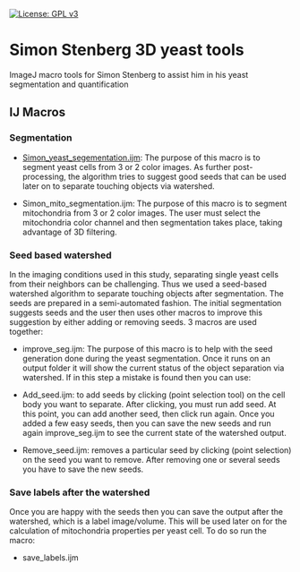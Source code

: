 [![License: GPL v3](https://img.shields.io/badge/License-GPLv3-blue.svg)](https://www.gnu.org/licenses/gpl-3.0)

# Simon Stenberg 3D yeast tools

ImageJ macro tools for Simon Stenberg to assist him in his yeast segmentation and quantification

## IJ Macros

### Segmentation

* [Simon_yeast_segementation.ijm](./IJ_macros): The purpose of this macro is to segment yeast cells from 3 or 2 color images. As further post-processing, the algorithm tries to suggest good seeds that can be used later on to separate touching objects via watershed.

* Simon_mito_segmentation.ijm: The purpose of this macro is to segment mitochondria from 3 or 2 color images. The user must select the mitochondria color channel and then segmentation takes place, taking advantage of 3D filtering.

### Seed based watershed

In the imaging conditions used in this study, separating single yeast cells from their neighbors can be challenging. Thus we used a seed-based watershed algorithm to separate touching objects after segmentation. The seeds are prepared in a semi-automated fashion. The initial segmentation suggests seeds and the user then uses other macros to improve this suggestion by either adding or removing seeds. 3 macros are used together:

* improve_seg.ijm: The purpose of this macro is to help with the seed generation done during the yeast segmentation. Once it runs on an output folder it will show the current status of the object separation via watershed. If in this step a mistake is found then you can use:

* Add_seed.ijm: to add seeds by clicking (point selection tool) on the cell body you want to separate. After clicking, you must run add seed. At this point, you can add another seed, then click run again. Once you added a few easy seeds, then you can save the new seeds and run again improve_seg.ijm to see the current state of the watershed output.

* Remove_seed.ijm: removes a particular seed by clicking (point selection) on the seed you want to remove. After removing one or several seeds you have to save the new seeds.

### Save labels after the watershed

Once you are happy with the seeds then you can save the output after the watershed, which is a label image/volume. This will be used later on for the calculation of mitochondria properties per yeast cell. To do so run the macro:

* save_labels.ijm
